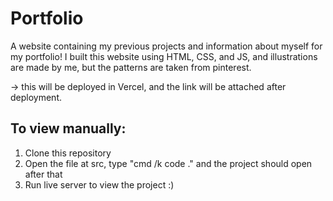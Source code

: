 # Portfolio
A website containing my previous projects and information about myself for my portfolio! 
I built this website using HTML, CSS, and JS, and illustrations are made by me, but the patterns are taken from pinterest.

-> this will be deployed in Vercel, and the link will be attached after deployment.

## To view manually:
1. Clone this repository
2. Open the file at src, type "cmd /k code ." and the project should open after that
3. Run live server to view the project :)
